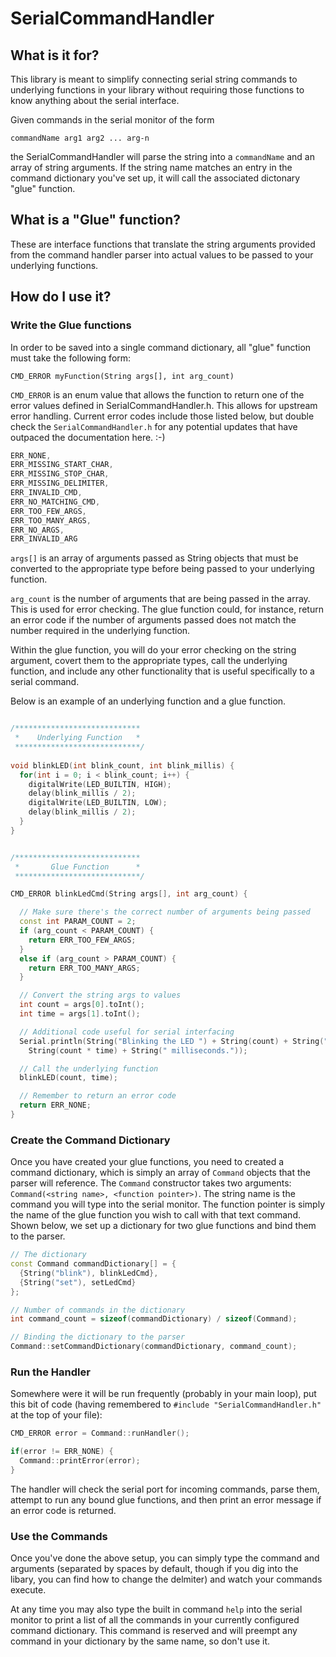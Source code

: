 # SerialCommandHandler

## What is it for?

This library is meant to simplify connecting serial string 
commands to underlying functions in your library without requiring
those functions to know anything about the serial interface. 

Given commands in the serial monitor of the form
 
`commandName arg1 arg2 ... arg-n`
 
the SerialCommandHandler will parse the string into a `commandName` and an array
of string arguments. If the string name matches an entry in the command dictionary
you've set up, it will call the associated dictonary "glue" function.

## What is a "Glue" function?

These are interface functions that translate the string arguments provided from the
command handler parser into actual values to be passed to your underlying functions.

## How do I use it?

### Write the Glue functions

In order to be saved into a single command dictionary, all "glue" function must take
the following form:

`CMD_ERROR myFunction(String args[], int arg_count)`

`CMD_ERROR` is an enum value that allows the function to return one of
the error values defined in SerialCommandHandler.h. This allows for
upstream error handling. Current error codes include those listed below, 
but double check the `SerialCommandHandler.h` for any potential updates that
have outpaced the documentation here. :-)

```cpp
ERR_NONE,
ERR_MISSING_START_CHAR,
ERR_MISSING_STOP_CHAR,
ERR_MISSING_DELIMITER,
ERR_INVALID_CMD,
ERR_NO_MATCHING_CMD,  
ERR_TOO_FEW_ARGS,
ERR_TOO_MANY_ARGS,  
ERR_NO_ARGS,
ERR_INVALID_ARG
```

`args[]` is an array of arguments passed as String objects that must
be converted to the appropriate type before being passed to your underlying function.

`arg_count` is the number of arguments that are being passed in the array.
This is used for error checking. The glue function could, for instance, return
an error code if the number of arguments passed does not match the number required
in the underlying function.

Within the glue function, you will do your error checking on the string argument,
covert them to the appropriate types, call the underlying function, and include
any other functionality that is useful specifically to a serial command.

Below is an example of an underlying function and a glue function.

```cpp

/****************************
 *    Underlying Function   *
 ****************************/
 
void blinkLED(int blink_count, int blink_millis) {
  for(int i = 0; i < blink_count; i++) {
    digitalWrite(LED_BUILTIN, HIGH);
    delay(blink_millis / 2);
    digitalWrite(LED_BUILTIN, LOW);
    delay(blink_millis / 2);
  }
}


/****************************
 *       Glue Function      *
 ****************************/

CMD_ERROR blinkLedCmd(String args[], int arg_count) {

  // Make sure there's the correct number of arguments being passed
  const int PARAM_COUNT = 2;
  if (arg_count < PARAM_COUNT) {
    return ERR_TOO_FEW_ARGS;
  }
  else if (arg_count > PARAM_COUNT) {
    return ERR_TOO_MANY_ARGS;
  }

  // Convert the string args to values
  int count = args[0].toInt();
  int time = args[1].toInt();

  // Additional code useful for serial interfacing
  Serial.println(String("Blinking the LED ") + String(count) + String(" times over a total of ") + 
    String(count * time) + String(" milliseconds."));

  // Call the underlying function
  blinkLED(count, time);

  // Remember to return an error code
  return ERR_NONE;
}
```

### Create the Command Dictionary

Once you have created your glue functions, you need to created a command dictionary,
which is simply an array of `Command` objects that the parser will reference. The
`Command` constructor takes two arguments: `Command(<string name>, <function pointer>)`.
The string name is the command you will type into the serial monitor. The function pointer
is simply the name of the glue function you wish to call with that text command. Shown below,
we set up a dictionary for two glue functions and bind them to the parser.

```cpp
// The dictionary
const Command commandDictionary[] = {
  {String("blink"), blinkLedCmd},
  {String("set"), setLedCmd}
};

// Number of commands in the dictionary
int command_count = sizeof(commandDictionary) / sizeof(Command);

// Binding the dictionary to the parser
Command::setCommandDictionary(commandDictionary, command_count);
```

### Run the Handler

Somewhere were it will be run frequently (probably in your main loop), put
this bit of code (having remembered to `#include "SerialCommandHandler.h"` at the top of your file):

```cpp
CMD_ERROR error = Command::runHandler();

if(error != ERR_NONE) {
  Command::printError(error);
}
```

The handler will check the serial port for incoming commands, parse them, attempt to run any
bound glue functions, and then print an error message if an error code is returned.

### Use the Commands

Once you've done the above setup, you can simply type the command and arguments (separated
by spaces by default, though if you dig into the libary, you can find how to change the delmiter)
and watch your commands execute.

At any time you may also type the built in command `help` into the serial monitor
to print a list of all the commands in your currently configured command dictionary. This command
is reserved and will preempt any command in your dictionary by the same name, so don't use it.
